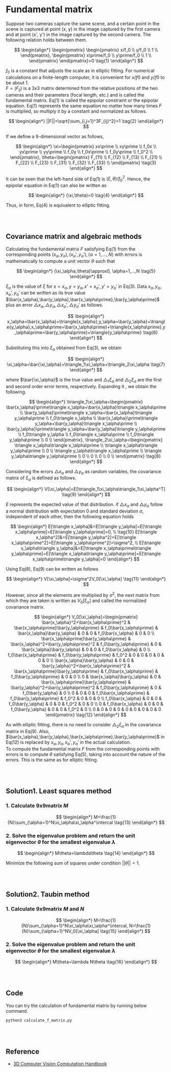 # Fundamental matrix
Suppose two cameras capture the same scene, and a certain point in the scene is captured at point (x, y) in the image captured by the first camera and at point (x', y') in the image captured by the second camera. The following relation holds between them.

$$
\begin{align*}
\begin{pmatrix}
\begin{pmatrix}
x/f_0 \\
y/f_0 \\
1 \\
\end{pmatrix},
\begin{pmatrix}
x\prime/f_0 \\
y\prime/f_0 \\
1 \\
\end{pmatrix}
\end{pmatrix}=0 \tag{1}
\end{align*}
$$

$f_0$ is a constant that adjusts the scale as in elliptic fitting. For numerical calculations on a finite-length computer, it is convenient for $x/f0$ and $y/f0$ to be about 1.  
$F=(F_{ij})$ is a 3x3 matrix determined from the relative positions of the two cameras and their parameters (focal length, etc.) and is called the fundamental matrix. Eq(1) is called the epipolar constraint or the epipolar equation. Eq(1) represents the same equation no matter how many times $F$ is multiplied, so multiply it by a constant and normalized as follows.

$$
\begin{align*}
||F||=\sqrt{\sum_{i,j=1}^3F_{ij}^2}=1 \tag{2}
\end{align*}
$$

If we define a 9-dimensional vector as follows,

$$
\begin{align*}
\xi=\begin{pmatrix}
xx\prime \\
xy\prime \\
f_0x \\
yx\prime \\
yy\prime \\
f_0y \\
f_0x\prime \\
f_0y\prime \\
f_0^2 \\
\end{pmatrix},
\theta=\begin{pmatrix}
F_{11} \\
F_{12} \\
F_{13} \\
F_{21} \\
F_{22} \\
F_{23} \\
F_{31} \\
F_{32} \\
F_{33} \\
\end{pmatrix} \tag{3}
\end{align*}
$$

It can be seen that the left-hand side of Eq(1) is $(\xi,\theta)/f_0^2$. Hence, the epipolar equation in Eq(1) can also be written as

$$
\begin{align*}
(\xi,\theta)=0 \tag{4}
\end{align*}
$$

Thus, in form, Eq(4) is equivalent to elliptic fitting.

<br></br>

## Covariance matrix and algebraic methods
Calculating the fundamental matrix $F$ satisfying Eq(1) from the corresponding points $(x_\alpha,y_\alpha), (x_\alpha\prime,y_\alpha\prime), (\alpha=1,...,N)$ with errors is mathematically to compute a unit vector $\theta$ such that

$$
\begin{align*}
(\xi_\alpha,\theta)\approx0, \alpha=1,...,N \tag{5}
\end{align*}
$$

$\xi_\alpha$ is the value of $\xi$ for $x=x_\alpha,y=y_\alpha,x\prime=x_\alpha\prime,y\prime=y_\alpha\prime$ in Eq(3).
Data $x_\alpha,y_\alpha,x_\alpha\prime,y_\alpha\prime$ can be written as its true value $\bar{x_\alpha},\bar{y_\alpha},\bar{x_\alpha\prime},\bar{y_\alpha\prime}$ plus an error $\triangle{x_\alpha},\triangle{y_\alpha},\triangle{x_\alpha\prime},\triangle{y_\alpha\prime}$ as follows.

$$
\begin{align*}
x_\alpha=\bar{x_\alpha}+\triangle{x_\alpha},y_\alpha=\bar{y_\alpha}+\triangle{y_\alpha},x_\alpha\prime=\bar{x_\alpha\prime}+\triangle{x_\alpha\prime},y_\alpha\prime=\bar{y_\alpha\prime}+\triangle{y_\alpha\prime} \tag{6}
\end{align*}
$$

Substituting this into $\xi_\alpha$ obtained from Eq(3), we obtain

$$
\begin{align*}
\xi_\alpha=\bar{\xi_\alpha}+\triangle_1\xi_\alpha+\triangle_2\xi_\alpha \tag{7}
\end{align*}
$$

where $\bar{\xi_\alpha}$ is the true value and $\triangle_1\xi_\alpha$ and $\triangle_2\xi_\alpha$ are the first and second order error terms, respectively. Expanding it , we obtain the following.

$$
\begin{align*}
\triangle_1\xi_\alpha=\begin{pmatrix}
\bar{x_\alpha}\prime\triangle x_\alpha+\bar{x_\alpha}\triangle x_\alpha\prime \\
\bar{y_\alpha}\prime\triangle x_\alpha+\bar{x_\alpha}\triangle y_\alpha\prime \\
f_0\triangle x_\alpha \\
\bar{x_\alpha}\prime\triangle y_\alpha+\bar{y_\alpha}\triangle x_\alpha\prime \\
\bar{y_\alpha}\prime\triangle y_\alpha+\bar{y_\alpha}\triangle y_\alpha\prime \\
f_0\triangle y_\alpha \\
f_0\triangle x_\alpha\prime \\
f_0\triangle y_\alpha\prime \\
0 \\
\end{pmatrix},
\triangle_2\xi_\alpha=\begin{pmatrix}
\triangle x_\alpha\triangle x_\alpha\prime \\
\triangle x_\alpha\triangle y_\alpha\prime \\
0 \\
\triangle y_\alpha\triangle x_\alpha\prime \\
\triangle y_\alpha\triangle y_\alpha\prime \\
0 \\
0 \\
0 \\
0 \\
\end{pmatrix} \tag{8}
\end{align*}
$$

Considering the errors $\triangle x_\alpha$ and $\triangle y_\alpha$ as random variables, the covariance matrix of $\xi_\alpha$ is defined as follows.

$$
\begin{align*}
V[\xi_\alpha]=E[\triangle_1\xi_\alpha\triangle_1\xi_\alpha^T] \tag{9}
\end{align*}
$$

$E$ represents the expected value of that distribution. if $\triangle x_\alpha$ and $\triangle y_\alpha$ follow a normal distribution with expectation 0 and standard deviation $\sigma$, independent of each other, then the following equation holds

$$
\begin{align*}
E[\triangle x_\alpha]&=E[\triangle y_\alpha]=E[\triangle x_\alpha\prime]=E[\triangle y_\alpha\prime]=0, \\ \tag{10}
E[\triangle x_\alpha^2]&=E[\triangle y_\alpha^2]=E[\triangle x_\alpha\prime^2]=E[\triangle y_\alpha\prime^2]=\sigma^2, \\
E[\triangle x_\alpha\triangle y_\alpha]&=E[\triangle x_\alpha\prime\triangle y_\alpha\prime]=E[\triangle x_\alpha\triangle y_\alpha\prime]=E[\triangle x_\alpha\prime\triangle y_\alpha]=0
\end{align*}
$$

Using Eq(8), Eq(9) can be written as follows

$$
\begin{align*}
V[\xi_\alpha]=\sigma^2V_0[\xi_\alpha] \tag{11}
\end{align*}
$$

However, since all the elements are multiplied by $\sigma^2$, the next matrix from which they are taken is written as $V_0[\xi_\alpha]$ and called the normalized covariance matrix.

$$
\begin{align*}
V_0[\xi_\alpha]=\begin{pmatrix}
\bar{x_\alpha}^2+\bar{x_\alpha\prime}^2 & \bar{x_\alpha\prime}\bar{y_\alpha\prime} & f_0\bar{x_\alpha\prime} & \bar{x_\alpha}\bar{y_\alpha} & 0 & 0 & f_0\bar{x_\alpha} & 0 & 0 \\
\bar{x_\alpha\prime}\bar{y_\alpha\prime} & \bar{x_\alpha}^2+\bar{y_\alpha\prime}^2 & f_0\bar{y_\alpha\prime} & 0 & \bar{x_\alpha}\bar{y_\alpha} & 0 & 0 & f_0\bar{x_\alpha}  & 0 \\
f_0\bar{x_\alpha\prime} & f_0\bar{y_\alpha\prime} & f_0^2 & 0 & 0 & 0 & 0 & 0 & 0 \\
\bar{x_\alpha}\bar{y_\alpha} & 0 & 0 & \bar{y_\alpha}^2+\bar{x_\alpha\prime}^2 & \bar{x_\alpha\prime}\bar{y_\alpha\prime} & f_0\bar{x_\alpha\prime} & f_0\bar{y_\alpha\prime} & 0 & 0 \\
0 & \bar{x_\alpha}\bar{y_\alpha} & 0 & \bar{x_\alpha\prime}\bar{y_\alpha\prime} & \bar{y_\alpha}^2+\bar{y_\alpha\prime}^2 & f_0\bar{y_\alpha\prime} & 0 & f_0\bar{y_\alpha} & 0 \\
0 & 0 & 0 & f_0\bar{x_\alpha\prime} & f_0\bar{y_\alpha\prime} & f_0^2 & 0 & 0 & 0 \\
f_0\bar{x_\alpha} & 0 & 0 & f_0\bar{y_\alpha} & 0 & 0 & f_0^2 & 0 & 0 \\
0 & f_0\bar{x_\alpha} & 0 & 0 & f_0\bar{y_\alpha} & 0 & 0 & f_0^2 & 0 \\
0 & 0 & 0 & 0 & 0 & 0 & 0 & 0 & 0
\end{pmatrix} \tag{12}
\end{align*}
$$

As with elliptic fitting, there is no need to consider $\triangle_2\xi_\alpha$ in the covariance matrix in Eq(9). Also, $\bar{x_\alpha},\bar{y_\alpha},\bar{x_\alpha\prime},\bar{y_\alpha\prime}$ in Eq(12) is replaced by $x_\alpha,y_\alpha,x_\alpha\prime,y_\alpha\prime$ in the actual calculation.  
To compute the fundamental matrix $F$ from the corresponding points with errors is to compute $θ$ satisfying Eq(5), taking into account the nature of the errors. This is the same as for elliptic fitting.

<br></br>

## **Solution1. Least squares method**

### **1. Calculate 9x9matrix $M$**
$$
\begin{align*}
M=\frac{1}{N}\sum_{\alpha=1}^N\xi_\alpha\xi_\alpha^\intercal \tag{13}
\end{align*}
$$

### **2. Solve the eigenvalue problem and return the unit eigenvector $\theta$ for the smallest eigenvalue $\lambda$**
$$
\begin{align*}
M\theta=\lambda\theta \tag{14}
\end{align*}
$$

Minimize the following sum of squares under condition $||\theta||=1$.

<br></br>

## **Solution2. Taubin method**
### **1. Calculate 9x9matrix $M$ and $N$**
$$
\begin{align*}
M=\frac{1}{N}\sum_{\alpha=1}^N\xi_\alpha\xi_\alpha^\intercal,
N=\frac{1}{N}\sum_{\alpha=1}^NV_0[\xi_\alpha] \tag{15}
\end{align*}
$$

### **2. Solve the eigenvalue problem and return the unit eigenvector $\theta$ for the smallest eigenvalue $\lambda$**
$$
\begin{align*}
M\theta=\lambda N\theta \tag{16}
\end{align*}
$$

<br></br>

## Code
You can try the calculation of fundamental matrix by running below command.

```bash
python3 calculate_f_matrix.py
```

<br></br>

## Reference
- [3D Computer Vision Computation Handbook](https://www.morikita.co.jp/books/mid/081791)
